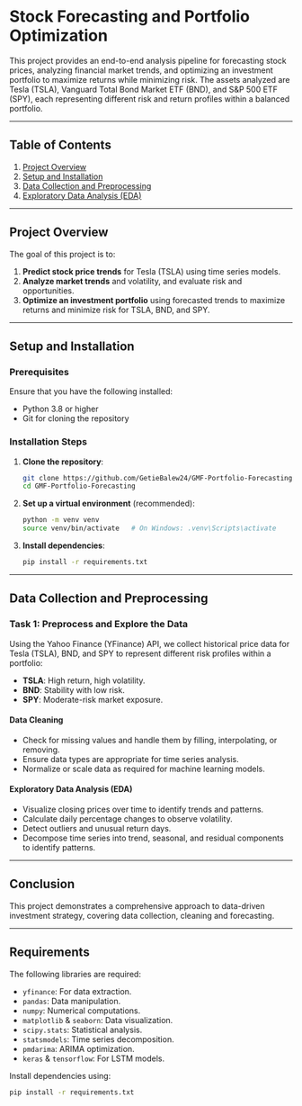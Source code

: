 # Stock Forecasting and Portfolio Optimization

This project provides an end-to-end analysis pipeline for forecasting stock prices, analyzing financial market trends, and optimizing an investment portfolio to maximize returns while minimizing risk. The assets analyzed are Tesla (TSLA), Vanguard Total Bond Market ETF (BND), and S&P 500 ETF (SPY), each representing different risk and return profiles within a balanced portfolio.

---

## Table of Contents
1. [Project Overview](#project-overview)
2. [Setup and Installation](#setup-and-installation)
3. [Data Collection and Preprocessing](#data-collection-and-preprocessing)
4. [Exploratory Data Analysis (EDA)](#exploratory-data-analysis-eda)

---

## Project Overview
The goal of this project is to:
1. **Predict stock price trends** for Tesla (TSLA) using time series models.
2. **Analyze market trends** and volatility, and evaluate risk and opportunities.
3. **Optimize an investment portfolio** using forecasted trends to maximize returns and minimize risk for TSLA, BND, and SPY.

---

## Setup and Installation
### Prerequisites
Ensure that you have the following installed:
- Python 3.8 or higher
- Git for cloning the repository

### Installation Steps
1. **Clone the repository**:
    ```bash
    git clone https://github.com/GetieBalew24/GMF-Portfolio-Forecasting.git
    cd GMF-Portfolio-Forecasting
    ```

2. **Set up a virtual environment** (recommended):
    ```bash
    python -m venv venv
    source venv/bin/activate   # On Windows: .venv\Scripts\activate
    ```

3. **Install dependencies**:
    ```bash
    pip install -r requirements.txt
    ```
---

## Data Collection and Preprocessing
### Task 1: Preprocess and Explore the Data
Using the Yahoo Finance (YFinance) API, we collect historical price data for Tesla (TSLA), BND, and SPY to represent different risk profiles within a portfolio:
- **TSLA**: High return, high volatility.
- **BND**: Stability with low risk.
- **SPY**: Moderate-risk market exposure.

#### Data Cleaning
- Check for missing values and handle them by filling, interpolating, or removing.
- Ensure data types are appropriate for time series analysis.
- Normalize or scale data as required for machine learning models.

#### Exploratory Data Analysis (EDA)
- Visualize closing prices over time to identify trends and patterns.
- Calculate daily percentage changes to observe volatility.
- Detect outliers and unusual return days.
- Decompose time series into trend, seasonal, and residual components to identify patterns.

---

## Conclusion
This project demonstrates a comprehensive approach to data-driven investment strategy, covering data collection, cleaning and forecasting.

---

## Requirements
The following libraries are required:
- `yfinance`: For data extraction.
- `pandas`: Data manipulation.
- `numpy`: Numerical computations.
- `matplotlib` & `seaborn`: Data visualization.
- `scipy.stats`: Statistical analysis.
- `statsmodels`: Time series decomposition.
- `pmdarima`: ARIMA optimization.
- `keras` & `tensorflow`: For LSTM models.

Install dependencies using:
```bash
pip install -r requirements.txt
```
